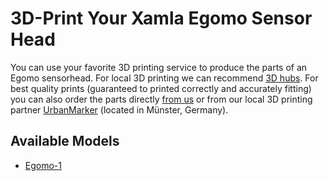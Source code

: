 # 3D-Print Your Xamla Egomo Sensor Head

You can use your favorite 3D printing service to produce the parts of an Egomo sensorhead. For local 3D printing we can recommend [3D hubs](https://www.3dhubs.com/). For best quality prints (guaranteed to printed correctly and accurately fitting) you can also order the parts directly [from us](mailto:egomo@xamla.com) or from our local 3D printing partner [UrbanMarker](http://urbanmaker.de/) (located in Münster, Germany).

## Available Models

- [Egomo-1](egomo-1/README.md)
